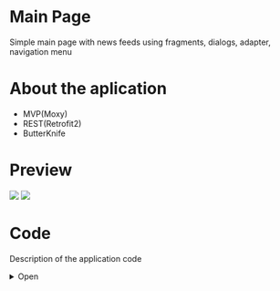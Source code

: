 # Main Page
Simple main page with news feeds using fragments, dialogs, adapter, navigation menu

# About the aplication
 - MVP(Moxy)
 - REST(Retrofit2)
 - ButterKnife

# Preview
![](http://media.giphy.com/media/fHlMhMIIByBLImbAIv/giphy.gif) ![](http://media.giphy.com/media/1ipjUVgMqKEuWs6TuM/giphy.gif)

# Code
Description of the application code
<details><summary>Open</summary>
<p>

## Manifest
In the [`Manifest`](https://github.com/GssGuru/Main-Simple/blob/master/app/src/main/AndroidManifest.xml) add permission on the Internet and initialize MyApp.class. Read the comments in the code

## gradle
In the [`gradle`](https://github.com/GssGuru/Main-Simple/blob/master/app/build.gradle) add only dependencies on the Internet, ButterKnife , Moxy(MVP) and library for work with image. Read the comments in the code

## Aplication code
[`Aplication code`](https://github.com/GssGuru/Main-Simple/tree/master/app/src/main/java/guru/gss/mainsimple) - is the code with the mechanics of the application.
Carefully read the code comments.

To make our code more flexible we apply the MVP architectural pattern. Divide application into parts:
- model - here we will work with the business logic of the application
- ui - here we will work with the UI "View-Presenter"
- utils - here we will store our utilities
- MyApp.class - root class in the application. Used for various flexible solutions and getting the context and any place of application

пакет model. Divide package into parts:
- interactors - Here we will work with entities.
- repositories - here we work only with data. We take and place them in the database, internal storage or work with Internet requests

пакет ui. Divide package into parts:
- main - 
- utils
- BaseActivity.java
- BaseFragment.java

пакет main. Divide package into parts:
- [`MainActivity`](https://github.com/GssGuru/Main-Simple/blob/master/app/src/main/java/guru/gss/mainsimple/ui/main/MainActivity.java) - 
The main activity. Here we manage fragments using the navigation menu.
- [`FragmentNews`](https://github.com/GssGuru/Main-Simple/blob/master/app/src/main/java/guru/gss/mainsimple/ui/main/fragment/FragmentNews.java) - Fragment showing a specific news feed
- [`PresenterFragment.java`](https://github.com/GssGuru/Main-Simple/blob/master/app/src/main/java/guru/gss/mainsimple/ui/main/fragment/PresenterFragment.java) - Element of the architectural pattern MVP. Binds business logic and view
- [`ViewFragment.java`](https://github.com/GssGuru/Main-Simple/blob/master/app/src/main/java/guru/gss/mainsimple/ui/main/fragment/ViewFragment.java) - Element of the architectural pattern MVP. Binds Presenter and UI
- [`AdapterNews`](https://github.com/GssGuru/Main-Simple/blob/master/app/src/main/java/guru/gss/mainsimple/ui/main/fragment/AdapterNews.java) - using it we work with a list
- [`DialigError`](https://github.com/GssGuru/Main-Simple/blob/master/app/src/main/java/guru/gss/mainsimple/ui/main/fragment/DialigError.java) - Dialog box to display error

## Resources code
[`Res folder.`](https://github.com/GssGuru/Main-Simple/tree/master/app/src/main/res) Change only Application Name

</p>
</details>
